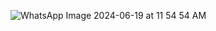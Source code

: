 
![WhatsApp Image 2024-06-19 at 11 54 54 AM](https://github.com/pranitajagtap25/diabetes_app/assets/136250734/7640d0c3-b86b-4981-9b15-76e8b903ce11)
